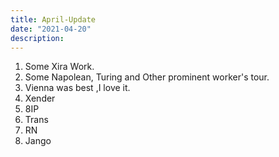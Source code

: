 ```yaml
---
title: April-Update
date: "2021-04-20"
description:
--- 
```


1. Some Xira Work.
2. Some Napolean, Turing and Other prominent worker's tour.
3. Vienna was best ,I love it.
4. Xender
5. 8IP
6. Trans
7. RN
8. Jango





